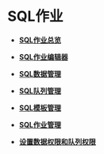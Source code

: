 # SQL作业<a name="dli_01_0378"></a>

-   **[SQL作业总览](SQL作业总览.md)**  

-   **[SQL作业编辑器](SQL作业编辑器.md)**  

-   **[SQL数据管理](SQL数据管理.md)**  

-   **[SQL队列管理](SQL队列管理.md)**  

-   **[SQL模板管理](SQL模板管理.md)**  

-   **[SQL作业管理](SQL作业管理.md)**  

-   **[设置数据权限和队列权限](设置数据权限和队列权限.md)**  


